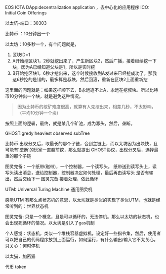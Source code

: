 

EOS
IOTA
DApp:decentralization application ，去中心化的应用程序
ICO: Initial Coin Offerings

以太坑\-端口：30303

比特币 ：10分钟出一个

以太坊：10多秒一个，有个问题就是，

1. 区块ID=1
2. A开始挖区块1，2秒就挖出来了，产生新区块2，然后广播，接着继续挖一下块，因为A已经知道父块是1，所以是实时挖
3. B开始挖区块1，6秒才挖出来，这个时候接收到A发过来已经挖成功了，那我这6秒挖的是错的，最多算是叔块，然后回滚，重新在区块2上面重新挖

这里面的问题就是：如果这样顺下去，B永远追不上A，永远在挖叔块。所以比特币10分钟出一个块，就是避免这种情况。

> 因为比特币的挖矿难度很高，就算有人先挖出来，相差几秒，不太影响，（平均10分钟一个块）

按照上面的逻辑，最终，就是某几个矿池，成为寡头，然后，垄断。

GHOST:gredy heaviest observed subTree

比特币 出现分叉后，取最长的那个子链，合到主链上，而以太坊因为出块快，且可能有'垄断'的玩家一直超前挖，那么就提出 GHOST协议，出现分叉后，选择最重的那个子链

图灵完备：一个纸带\(磁带\)，一个控制器，一个读写头。 纸带送到读写头上，读写头读出消息，送给控制器，控制器决定如何处理，最后再由读写头 是否有输出，然后交给下一 图灵完备 接着处理，依此循环

UTM: Universal Turing Machine 通用图灵机

感觉UTM 有那么点状态机的意思，以太坊就是类似的实现了类似UTM，也就是经常听到的：世界状态机

图灵完备: 只是一个概念，且是可以循环的，无法停机。那么以太坊的状态机，也会出现死循环的情况。以太坊是引入了gas机制

个人感觉：状态机，类似一个堆栈容器虚拟机，设定好一些指令集，然后，使用者可以把自己的代码程序放到上面运行，如何运行，有什么输出/输入它不太关心。只关心：何时停机

以太猫，加密猫

代币 token

